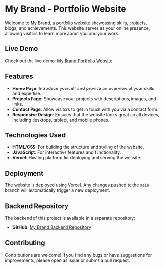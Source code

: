 # My Brand - Portfolio Website

Welcome to My Brand, a portfolio website showcasing skills, projects, blogs, and achievements. This website serves as your online presence, allowing visitors to learn more about you and your work.

## Live Demo

Check out the live demo: [My Brand Portfolio Website](https://my-brand-client.vercel.app/)

## Features

- **Home Page**: Introduce yourself and provide an overview of your skills and expertise.
- **Projects Page**: Showcase your projects with descriptions, images, and links.
- **Contact Page**: Allow visitors to get in touch with you via a contact form.
- **Responsive Design**: Ensures that the website looks great on all devices, including desktops, tablets, and mobile phones.

## Technologies Used

- **HTML/CSS**: For building the structure and styling of the website.
- **JavaScript**: For interactive features and functionality.
- **Vercel**: Hosting platform for deploying and serving the website.

## Deployment

The website is deployed using Vercel. Any changes pushed to the `main` branch will automatically trigger a new deployment.

## Backend Repository

The backend of this project is available in a separate repository:

- **GitHub**: [My Brand Backend Repository](https://github.com/hbapte/My-Brand)

## Contributing

Contributions are welcome! If you find any bugs or have suggestions for improvements, please open an issue or submit a pull request.
